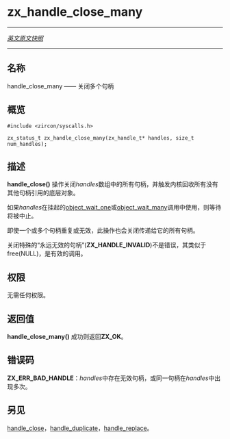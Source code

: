 # zx_handle_close_many
---
[*英文原文快照*](https://github.com/fuchsia-mirror/zircon/blob/9b1d42b6f62ed4a4fe443eb03e020c74abcc8875/docs/syscalls/handle_close_many.md)

---
<!-- ## NAME -->
## 名称

<!-- handle_close_many - close a number of handles -->
handle_close_many —— 关闭多个句柄

<!-- ## SYNOPSIS -->
## 概览

```
#include <zircon/syscalls.h>

zx_status_t zx_handle_close_many(zx_handle_t* handles, size_t num_handles);
```

<!-- ## DESCRIPTION -->
## 描述

<!-- **handle_close_many**() closes a number of *handle*s, causing each
underlying object to be reclaimed by the kernel if no other handles to
it exist. -->
**handle_close()** 操作关闭*handles*数组中的所有句柄，并触发内核回收所有没有其他句柄引用的底层对象。


<!-- If a *handle* was used in a pending [object_wait_one](syscalls/object_wait_one.md) or a
[object_wait_many](syscalls/object_wait_many.md) call, the wait will be aborted. -->
如果*handles*在挂起的[object_wait_one](object_wait_one.md)或[object_wait_many](object_wait_many.md)调用中使用，则等待将被中止。

<!-- This operation closes all handles presented to it, even if one or more
of the handles is duplicate or invalid. -->
即使一个或多个句柄重复或无效，此操作也会关闭传递给它的所有句柄。

<!-- It is not an error to close the special "never a valid handle" **ZX_HANDLE_INVALID**,
similar to free(NULL) being a valid call. -->
关闭特殊的“永远无效的句柄”(**ZX_HANDLE_INVALID**)不是错误，其类似于free(NULL)，是有效的调用。

<!-- ## RIGHTS -->
## 权限

<!-- No rights are required. -->
无需任何权限。

<!-- ## RETURN VALUE -->
## 返回值

<!-- **handle_close_many**() returns **ZX_OK** on success. -->
**handle_close_many()** 成功则返回**ZX_OK**。

<!-- ## ERRORS -->
## 错误码

<!-- **ZX_ERR_BAD_HANDLE**  One of the *handles* isn't a valid handle, or the same handle is
present multiple times. -->
**ZX_ERR_BAD_HANDLE**：*handles*中存在无效句柄，或同一句柄在*handles*中出现多次。

<!-- ## SEE ALSO -->
## 另见

<!-- [handle_close](handle_close.md),
[handle_duplicate](handle_duplicate.md),
[handle_replace](handle_replace.md). -->
[handle_close](handle_close.md)，[handle_duplicate](handle_duplicate.md)，[handle_replace](handle_replace.md)。
